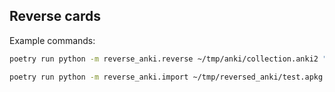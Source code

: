 ## Reverse cards

Example commands:
```sh
poetry run python -m reverse_anki.reverse ~/tmp/anki/collection.anki2 "Monthly findings" ~/tmp/reversed_anki/test.apkg
```

```sh
poetry run python -m reverse_anki.import ~/tmp/reversed_anki/test.apkg
```